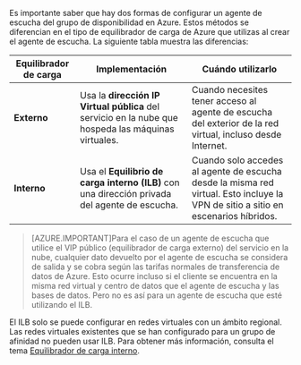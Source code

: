 Es importante saber que hay dos formas de configurar un agente de escucha del grupo de disponibilidad en Azure. Estos métodos se diferencian en el tipo de equilibrador de carga de Azure que utilizas al crear el agente de escucha. La siguiente tabla muestra las diferencias:

| Equilibrador de carga | Implementación | Cuándo utilizarlo |
| ------------- | -------------- | ----------- |
| **Externo** | Usa la **dirección IP Virtual pública** del servicio en la nube que hospeda las máquinas virtuales. | Cuando necesites tener acceso al agente de escucha del exterior de la red virtual, incluso desde Internet. |
| **Interno** | Usa el **Equilibrio de carga interno (ILB)** con una dirección privada del agente de escucha. | Cuando solo accedes al agente de escucha desde la misma red virtual. Esto incluye la VPN de sitio a sitio en escenarios híbridos. |

>[AZURE.IMPORTANT]Para el caso de un agente de escucha que utilice el VIP público (equilibrador de carga externo) del servicio en la nube, cualquier dato devuelto por el agente de escucha se considera de salida y se cobra según las tarifas normales de transferencia de datos de Azure. Esto ocurre incluso si el cliente se encuentra en la misma red virtual y centro de datos que el agente de escucha y las bases de datos. Pero no es así para un agente de escucha que esté utilizando el ILB.

El ILB solo se puede configurar en redes virtuales con un ámbito regional. Las redes virtuales existentes que se han configurado para un grupo de afinidad no pueden usar ILB. Para obtener más información, consulta el tema [Equilibrador de carga interno](../articles/load-balancer/load-balancer-internal-overview.md).

<!---HONumber=Oct15_HO3-->